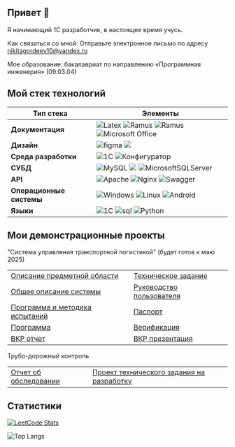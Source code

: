 ## Привет 👋
Я начинающий 1С разработчик, в настоящее время учусь[]().

Как связаться со мной: Отправьте электронное письмо по адресу [nikitagordeev10@yandex.ru](mailto:nikitagordeev10@yandex.ru)

Мое образование: бакалавриат по направлению «Программная инженерия» (09.03.04)

## Мой стек технологий

| Тип стека | Элементы |
| ---------- | -------- |
| **Документация** |  ![Latex](https://img.shields.io/badge/-latex-gray?style=for-the-badge&logo=latex&logoColor=white) ![Ramus](https://img.shields.io/badge/-ramus-gray?style=for-the-badge&logo=ramus&logoColor=white) ![Ramus](https://img.shields.io/badge/-miro-gray?style=for-the-badge&logo=MIRO&logoColor=white) ![Microsoft Office](https://img.shields.io/badge/Microsoft_Office-gray?style=for-the-badge&logo=microsoft-office&logoColor=white) | 
| **Дизайн** | ![figma](https://img.shields.io/badge/-figma-gray?style=for-the-badge&logo=figma&logoColor=white) ![](https://img.shields.io/badge/adobe%20photoshop%20-gray.svg?&style=for-the-badge&logo=adobe%20photoshop&logoColor=white) |
| **Среда разработки** | ![1C](https://img.shields.io/badge/-1С:EDT-gray?style=for-the-badge&logo=1С:EDT&logoColor=white) ![Конфигуратор ](https://img.shields.io/badge/-Конфигуратор-gray?style=for-the-badge&logo=Конфигуратор&logoColor=white) |
| **СУБД** |  ![MySQL](https://img.shields.io/badge/mysql-gray.svg?style=for-the-badge&logo=mysql&logoColor=white) ![](https://img.shields.io/badge/PostgreSQL-gray?style=for-the-badge&logo=postgresql&logoColor=white) ![MicrosoftSQLServer](https://img.shields.io/badge/Microsoft%20SQL%20Server-gray?style=for-the-badge&logo=microsoft%20sql%20server&logoColor=white) |
| **API** |  ![Apache](https://img.shields.io/badge/apache-gray.svg?style=for-the-badge&logo=apache&logoColor=white) ![Nginx](https://img.shields.io/badge/nginx-gray.svg?style=for-the-badge&logo=nginx&logoColor=white) ![Swagger](https://img.shields.io/badge/-Swagger-gray?style=for-the-badge&logo=Swagger&logoColor=white)  | 
| **Операционные системы** | ![Windows](https://img.shields.io/badge/Windows-gray?style=for-the-badge&logo=Windows&logoColor=white) ![Linux](https://img.shields.io/badge/Linux-gray?style=for-the-badge&logo=linux&logoColor=white) ![Android](https://img.shields.io/badge/Android-gray?style=for-the-badge&logo=android&logoColor=white) |
| **Языки** | ![1C](https://img.shields.io/badge/-1C-gray?style=for-the-badge&logo=1C&logoColor=white) ![sql](https://img.shields.io/badge/-sql-gray?style=for-the-badge&logo=sql&logoColor=white) ![Python](https://img.shields.io/badge/python-gray?style=for-the-badge&logo=python&logoColor=white)|

## Мои демонстрационные проекты

"Система управления транспортной логистикой" (будет готов к маю 2025)
<table>
  <tr>
    <td><a href="https://github.com/nikitagordeev10/petrsu-software-standardization-001-domain-mode">Описание предметной области</a></td>
    <td><a href="https://github.com/nikitagordeev10/petrsu-software-standardization-002-technical-task">Техническое задание</a></td>
  </tr>
  <tr>
    <td><a href="https://github.com/nikitagordeev10/petrsu-software-standardization-003-general-system-description">Общее описание системы</a></td>
    <td><a href="https://github.com/nikitagordeev10/petrsu-software-standardization-004-user-manual">Руководство пользователя</a></td>
  </tr>
  <tr>
    <td><a href="https://github.com/nikitagordeev10/petrsu-software-standardization-005-test-program">Программа и методика испытаний</a></td>
    <td><a href="https://github.com/nikitagordeev10/petrsu-software-standardization-006-program-passport">Паспорт</a></td>
  </tr>
    <tr>
    <td><a href="https://github.com/nikitagordeev10/petrsu-final-qualification-work-001-dispatcher-information-system">Программа</a></td>
    <td><a href="https://github.com/nikitagordeev10/petrsu-software-verification">Верификация</a></td>
  </tr>
    <tr>
    <td><a href="https://github.com/nikitagordeev10/petrsu-final-qualification-work-002-report">ВКР отчет</a></td>
    <td><a href="https://github.com/nikitagordeev10/petrsu-final-qualification-work-003-presentation">ВКР презентация</a></td>
  </tr>
</table>

Трубо-дорожный контроль
<table>
    <td><a href="https://github.com/nikitagordeev10/petrsu-final-qualification-work-002-report">Отчет об обследовании</a></td>
    <td><a href="https://github.com/nikitagordeev10/petrsu-final-qualification-work-003-presentation">Проект технического задания на разработку</a></td>
</table>


## Статистики

[![LeetCode Stats](https://leetcode.card.workers.dev/nikitagordeev10?theme=light)](https://leetcode.com/u/nikitagordeev10/)

![Top Langs](https://github-readme-stats.vercel.app/api/top-langs/?username=nikitagordeev10&langs_count=15&theme=transparent&layout=compact)
